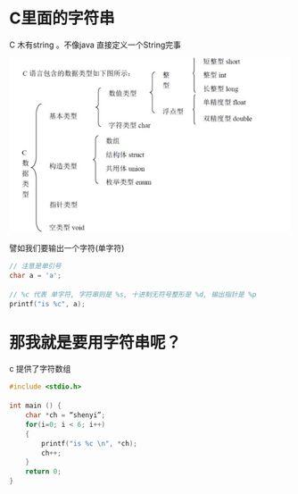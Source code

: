 # C里面的字符串

C 木有string 。不像java 直接定义一个String完事

![](/assets/C啊实打实大大212334435678hkhjkhjkhjkhjkhjkhjkhjkh.png)



譬如我们要输出一个字符\(单字符\)

```c
// 注意是单引号
char a = 'a'; 

// %c 代表 单字符, 字符串则是 %s, 十进制无符号整形是 %d, 输出指针是 %p
printf("is %c", a);
```



# 那我就是要用字符串呢？

c 提供了字符数组

```c
#include <stdio.h>

int main () {
    char *ch = “shenyi”;
    for(i=0; i < 6; i++)
    {
        printf("is %c \n", *ch);
        ch++;
    }
    return 0;
}
```





